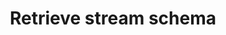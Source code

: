 ---
title: Retrieve stream schema
excerpt: Retrieve a stream's schema.
api:
  file: data-world.json
  operationId: getStreamSchema
hidden: false
---